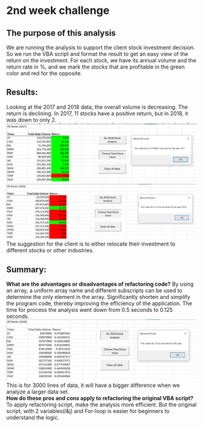 # 2nd week challenge
## The purpose of this analysis 

We are running the analysis to support the client stock investment decision. 
So we run the VBA script and format the result to get an easy view of the return on the investment. 
For each stock, we have its annual volume and the return rate in %, and we mark the stocks that are profitable in the green color and red for the opposite.

## Results:  
Looking at the 2017 and 2018 data, the overall volume is decreasing. 
The return is declining. In 2017, 11 stocks have a positive return, but in 2018, it was down to only 2. 
![VBA_Challenge_2017](https://github.com/Sirius0531/stocks-analysis/blob/main/Resources/VBA_Challenge_2017.png)
![VBA_Challenge_2018](https://github.com/Sirius0531/stocks-analysis/blob/main/Resources/VBA_Challenge_2018.png)
The suggestion for the client is to either relocate their investment to different stocks or other industries.  

## Summary: 
**What are the advantages or disadvantages of refactoring code?**
By using an array, a uniform array name and different subscripts can be used to determine the only element in the array. 
Significantly shorten and simplify the program code, thereby improving the efficiency of the application. The time for process the analysis went down from 0.5 seconds to 0.125 seconds. 
![VBA_Challenge_2018](https://github.com/Sirius0531/stocks-analysis/blob/main/Resources/VBA_Challenge_Asssigned_2018.png)
This is for 3000 lines of data, it will have a bigger difference when we analyze a larger data set.  
**How do these pros and cons apply to refactoring the original VBA script?**
To apply refactoring script, make the analysis more efficient. But the original script, with 2 variables(i&j) and For-loop is easier for beginners to understand the logic.
